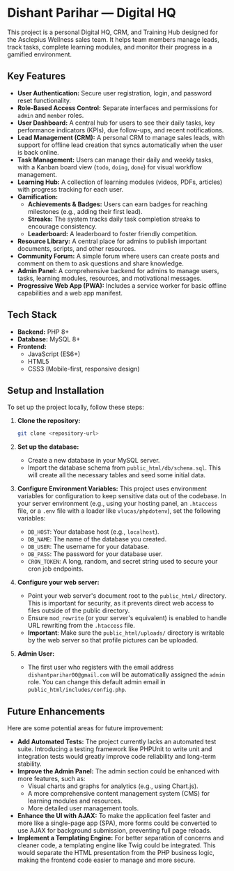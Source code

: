 # Dishant Parihar — Digital HQ

This project is a personal Digital HQ, CRM, and Training Hub designed for the Asclepius Wellness sales team. It helps team members manage leads, track tasks, complete learning modules, and monitor their progress in a gamified environment.

## Key Features

- **User Authentication:** Secure user registration, login, and password reset functionality.
- **Role-Based Access Control:** Separate interfaces and permissions for `admin` and `member` roles.
- **User Dashboard:** A central hub for users to see their daily tasks, key performance indicators (KPIs), due follow-ups, and recent notifications.
- **Lead Management (CRM):** A personal CRM to manage sales leads, with support for offline lead creation that syncs automatically when the user is back online.
- **Task Management:** Users can manage their daily and weekly tasks, with a Kanban board view (`todo`, `doing`, `done`) for visual workflow management.
- **Learning Hub:** A collection of learning modules (videos, PDFs, articles) with progress tracking for each user.
- **Gamification:**
    - **Achievements & Badges:** Users can earn badges for reaching milestones (e.g., adding their first lead).
    - **Streaks:** The system tracks daily task completion streaks to encourage consistency.
    - **Leaderboard:** A leaderboard to foster friendly competition.
- **Resource Library:** A central place for admins to publish important documents, scripts, and other resources.
- **Community Forum:** A simple forum where users can create posts and comment on them to ask questions and share knowledge.
- **Admin Panel:** A comprehensive backend for admins to manage users, tasks, learning modules, resources, and motivational messages.
- **Progressive Web App (PWA):** Includes a service worker for basic offline capabilities and a web app manifest.

## Tech Stack

- **Backend:** PHP 8+
- **Database:** MySQL 8+
- **Frontend:**
    - JavaScript (ES6+)
    - HTML5
    - CSS3 (Mobile-first, responsive design)

## Setup and Installation

To set up the project locally, follow these steps:

1.  **Clone the repository:**
    ```bash
    git clone <repository-url>
    ```

2.  **Set up the database:**
    -   Create a new database in your MySQL server.
    -   Import the database schema from `public_html/db/schema.sql`. This will create all the necessary tables and seed some initial data.

3.  **Configure Environment Variables:**
    This project uses environment variables for configuration to keep sensitive data out of the codebase. In your server environment (e.g., using your hosting panel, an `.htaccess` file, or a `.env` file with a loader like `vlucas/phpdotenv`), set the following variables:

    -   `DB_HOST`: Your database host (e.g., `localhost`).
    -   `DB_NAME`: The name of the database you created.
    -   `DB_USER`: The username for your database.
    -   `DB_PASS`: The password for your database user.
    -   `CRON_TOKEN`: A long, random, and secret string used to secure your cron job endpoints.

4.  **Configure your web server:**
    -   Point your web server's document root to the `public_html/` directory. This is important for security, as it prevents direct web access to files outside of the public directory.
    -   Ensure `mod_rewrite` (or your server's equivalent) is enabled to handle URL rewriting from the `.htaccess` file.
    -   **Important**: Make sure the `public_html/uploads/` directory is writable by the web server so that profile pictures can be uploaded.

5.  **Admin User:**
    -   The first user who registers with the email address `dishantparihar00@gmail.com` will be automatically assigned the `admin` role. You can change this default admin email in `public_html/includes/config.php`.

## Future Enhancements

Here are some potential areas for future improvement:

-   **Add Automated Tests:** The project currently lacks an automated test suite. Introducing a testing framework like PHPUnit to write unit and integration tests would greatly improve code reliability and long-term stability.
-   **Improve the Admin Panel:** The admin section could be enhanced with more features, such as:
    -   Visual charts and graphs for analytics (e.g., using Chart.js).
    -   A more comprehensive content management system (CMS) for learning modules and resources.
    -   More detailed user management tools.
-   **Enhance the UI with AJAX:** To make the application feel faster and more like a single-page app (SPA), more forms could be converted to use AJAX for background submission, preventing full page reloads.
-   **Implement a Templating Engine:** For better separation of concerns and cleaner code, a templating engine like Twig could be integrated. This would separate the HTML presentation from the PHP business logic, making the frontend code easier to manage and more secure.
